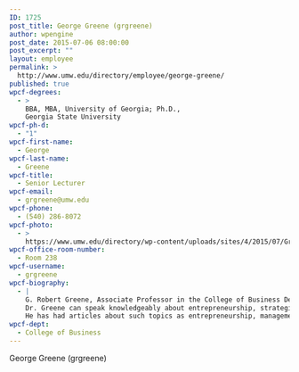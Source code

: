 ```yaml
---
ID: 1725
post_title: George Greene (grgreene)
author: wpengine
post_date: 2015-07-06 08:00:00
post_excerpt: ""
layout: employee
permalink: >
  http://www.umw.edu/directory/employee/george-greene/
published: true
wpcf-degrees:
  - >
    BBA, MBA, University of Georgia; Ph.D.,
    Georgia State University
wpcf-ph-d:
  - "1"
wpcf-first-name:
  - George
wpcf-last-name:
  - Greene
wpcf-title:
  - Senior Lecturer
wpcf-email:
  - grgreene@umw.edu
wpcf-phone:
  - (540) 286-8072
wpcf-photo:
  - >
    https://www.umw.edu/directory/wp-content/uploads/sites/4/2015/07/Greene-George04.jpg
wpcf-office-room-number:
  - Room 238
wpcf-username:
  - grgreene
wpcf-biography:
  - |
    G. Robert Greene, Associate Professor in the College of Business Department of Management and Marketing, earned a Ph.D. (1983) in management from Georgia State University, as well as an MBA (1962) in human resource management and insurance, and a BBA (1958) in insurance and economics from the University of Georgia.
    Dr. Greene can speak knowledgeably about entrepreneurship, strategic management, leadership, motivation, and organizational ethics. He teaches graduate and undergraduate courses in organizational behavior and leadership, human resources management, organizational change, and strategic management.
    He has had articles about such topics as entrepreneurship, management, and capitalism published in professional journals and other publications. An experienced entrepreneur with prior experience as a line manager in private sector, military, and academic organizations, Dr. Greene founded and served for 25 years as president of a management and marketing consulting business.
wpcf-dept:
  - College of Business
---
```

George Greene (grgreene)